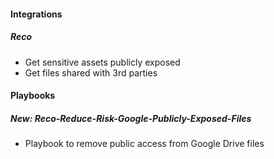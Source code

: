 
#### Integrations

##### Reco

- Get sensitive assets publicly exposed 
- Get files shared with 3rd parties 

#### Playbooks

##### New: Reco-Reduce-Risk-Google-Publicly-Exposed-Files

- Playbook to remove public access from Google Drive files
